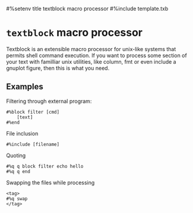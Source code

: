 #%setenv title textblock macro processor
#%include template.txb

# `textblock` macro processor
Textblock is an extensible  macro processor for unix-like systems that permits
shell command execution.  If you want to process some section of your text with
familliar unix utilities, like column, fmt or even include a gnuplot figure,
then this is what you need.

## Examples
Filtering through external program:

	#%block filter [cmd]
		[text]
	#%end

File inclusion

	#%include [filename]

Quoting

```
#%q q block filter echo hello
#%q q end
```

Swapping the files while processing

```
<tag>
#%q swap
</tag>
```

